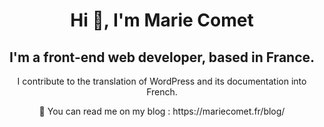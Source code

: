 <h1 align="center">Hi 👋, I'm Marie Comet</h1>
<h2 align="center">I'm a front-end web developer, based in France.</h2>
<p align="center">I contribute to the translation of WordPress and its documentation into French.</p>

<p align="center">📝 You can read me on my blog : https://mariecomet.fr/blog/</p>
